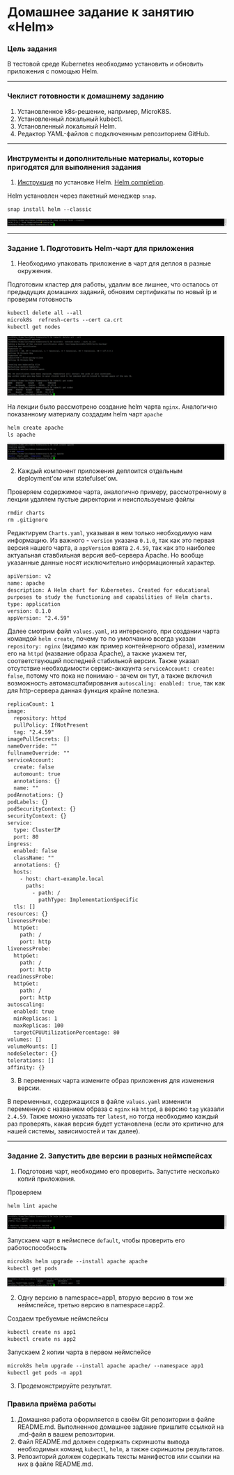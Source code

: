 # Домашнее задание к занятию «Helm»

### Цель задания

В тестовой среде Kubernetes необходимо установить и обновить приложения с помощью Helm.

------

### Чеклист готовности к домашнему заданию

1. Установленное k8s-решение, например, MicroK8S.
2. Установленный локальный kubectl.
3. Установленный локальный Helm.
4. Редактор YAML-файлов с подключенным репозиторием GitHub.

------

### Инструменты и дополнительные материалы, которые пригодятся для выполнения задания

1. [Инструкция](https://helm.sh/docs/intro/install/) по установке Helm. [Helm completion](https://helm.sh/docs/helm/helm_completion/).

Helm установлен через пакетный менеджер `snap`.
```
snap install helm --classic
```

![Alt_text](https://github.com/LeonidKhoroshev/kuber-homeworks/blob/main/2.5/screenshots/k8s1.png)

------

### Задание 1. Подготовить Helm-чарт для приложения

1. Необходимо упаковать приложение в чарт для деплоя в разные окружения.

Подготовим кластер для работы, удалим все лишнее, что осталось от предыдущих домашних заданий, обновим сертификаты по новый ip и проверим готовность
```
kubectl delete all --all
microk8s  refresh-certs --cert ca.crt
kubectl get nodes
```

![Alt_text](https://github.com/LeonidKhoroshev/kuber-homeworks/blob/main/2.5/screenshots/k8s2.png)

На лекции было рассмотрено создание helm чарта `nginx`. Аналогично показанному материалу создадим helm чарт `apache`
```
helm create apache
ls apache
```

![Alt_text](https://github.com/LeonidKhoroshev/kuber-homeworks/blob/main/2.5/screenshots/k8s3.png)

2. Каждый компонент приложения деплоится отдельным deployment’ом или statefulset’ом.

Проверяем содержимое чарта, аналогично примеру, рассмотренному в лекции удаляем пустые директории и неиспользуемые файлы
```
rmdir charts
rm .gitignore
```

Редактируем `Charts.yaml`, указывая в нем только необходимую нам информацию. Из важного - `version` указана `0.1.0`, так как это первая версия нашего чарта, а `appVersion` взята `2.4.59`, так как это наиболее актуальная ставбильная версия веб-сервера Apache. Но вообще указанные данные носят исключительно информационный характер.
```
apiVersion: v2
name: apache
description: A Helm chart for Kubernetes. Created for educational purposes to study the functioning and capabilities of Helm charts.
type: application
version: 0.1.0
appVersion: "2.4.59"
```

Далее смотрим файл `values.yaml`, из интересного, при создании чарта командой `helm create`, почему то по умолчанию всегда указан `repository: nginx` (видимо как пример контейнерного образа), изменим его на `httpd` (название образа Apache), а также укажем тег, соответствующий последней стабильной версии. Также указал отсутствие необходимости сервис-аккаунта `serviceAccount: create: false`, потому что пока не понимаю - зачем он тут, а также включил возможность автомасштабирования `autoscaling: enabled: true`, так как для http-сервера данная функция крайне полезна.
```
replicaCount: 1
image:
  repository: httpd
  pullPolicy: IfNotPresent
  tag: "2.4.59"
imagePullSecrets: []
nameOverride: ""
fullnameOverride: ""
serviceAccount:
  create: false
  automount: true
  annotations: {}
  name: ""
podAnnotations: {}
podLabels: {}
podSecurityContext: {}
securityContext: {}
service:
  type: ClusterIP
  port: 80
ingress:
  enabled: false
  className: ""
  annotations: {}
  hosts:
    - host: chart-example.local
      paths:
        - path: /
          pathType: ImplementationSpecific
  tls: []
resources: {}
livenessProbe:
  httpGet:
    path: /
    port: http
livenessProbe:
  httpGet:
    path: /
    port: http
readinessProbe:
  httpGet:
    path: /
    port: http
autoscaling:
  enabled: true
  minReplicas: 1
  maxReplicas: 100
  targetCPUUtilizationPercentage: 80
volumes: []
volumeMounts: []
nodeSelector: {}
tolerations: []
affinity: {}
```



3. В переменных чарта измените образ приложения для изменения версии.

В переменных, содержащихся в файле `values.yaml` изменили переменную с названием образа с `nginx` на `httpd`, а версию `tag` указали `2.4.59`. Также  можно указать тег `latest`, но тогда необходимо каждый раз проверять, какая версия будет установлена (если это критично для нашей системы, зависимостей и так далее). 

------
### Задание 2. Запустить две версии в разных неймспейсах

1. Подготовив чарт, необходимо его проверить. Запуститe несколько копий приложения.

Проверяем
```
helm lint apache
```

![Alt_text](https://github.com/LeonidKhoroshev/kuber-homeworks/blob/main/2.5/screenshots/k8s4.png)

Запускаем чарт в неймспесе `default`, чтобы проверить его работоспособность
```
microk8s helm upgrade --install apache apache
kubectl get pods
```

![Alt_text](https://github.com/LeonidKhoroshev/kuber-homeworks/blob/main/2.5/screenshots/k8s5.png)

2. Одну версию в namespace=app1, вторую версию в том же неймспейсе, третью версию в namespace=app2.

Создаем требуемые неймспейсы
```
kubectl create ns app1
kubectl create ns app2
```

Запускаем 2 копии чарта в первом неймспейсе
```
microk8s helm upgrade --install apache apache/ --namespace app1
kubectl get pods -n app1
```


3. Продемонстрируйте результат.

### Правила приёма работы

1. Домашняя работа оформляется в своём Git репозитории в файле README.md. Выполненное домашнее задание пришлите ссылкой на .md-файл в вашем репозитории.
2. Файл README.md должен содержать скриншоты вывода необходимых команд `kubectl`, `helm`, а также скриншоты результатов.
3. Репозиторий должен содержать тексты манифестов или ссылки на них в файле README.md.

